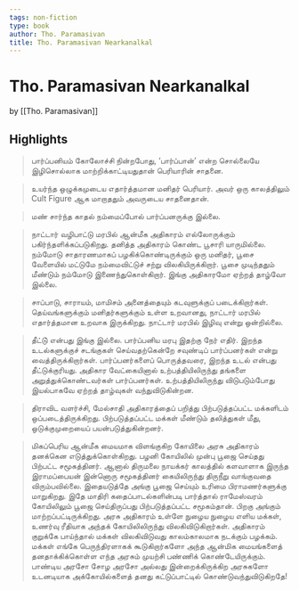```yaml
---
tags: non-fiction
type: book
author: Tho. Paramasivan
title: Tho. Paramasivan Nearkanalkal
---
```


# Tho. Paramasivan Nearkanalkal
by [[Tho. Paramasivan]]

## Highlights
> பார்ப்பனியம் கோலோச்சி நின்றபோது, ‘பார்ப்பான்’ என்ற சொல்லையே இழிசொல்லாக மாற்றிக்காட்டியதுதான் பெரியாரின் சாதனை.

> உயர்ந்த ஒழுக்கமுடைய எதார்த்தமான மனிதர் பெரியார். அவர் ஒரு காலத்திலும் Cult Figure ஆக மாறாததும் அவருடைய சாதனைதான்.

> மண் சார்ந்த காதல் நம்மைப்போல் பார்ப்பனருக்கு இல்லை.

> நாட்டார் வழிபாட்டு மரபில் ஆன்மீக அதிகாரம் எல்லோருக்கும் பகிர்ந்தளிக்கப்படுகிறது. தனித்த அதிகாரம் கொண்ட பூசாரி யாருமில்லை. நம்மோடு சாதாரணமாகப் பழகிக்கொண்டிருக்கும் ஒரு மனிதர், பூசை வேளையில் மட்டுமே நம்மைவிட்டுச் சற்று விலகியிருக்கிறார். பூசை முடிந்ததும் மீண்டும் நம்மோடு இணைந்துகொள்கிறார். இங்கு அதிகாரமோ ஏற்றத் தாழ்வோ இல்லை.

> சாப்பாடு, சாராயம், மாமிசம் அனைத்தையும் கடவுளுக்குப் படைக்கிறார்கள். தெய்வங்களுக்கும் மனிதர்களுக்கும் உள்ள உறவானது, நாட்டார் மரபில் எதார்த்தமான உறவாக இருக்கிறது. நாட்டார் மரபில் இழிவு என்று ஒன்றில்லை.

> தீட்டு் என்பது இங்கு இல்லை. பார்ப்பனிய மரபு இதற்கு நேர் எதிர். இறந்த உடல்களுக்குச் சடங்குகள் செய்வதற்கென்றே சவுண்டிப் பார்ப்பனர்கள் என்று வைத்திருக்கிறார்கள். பார்ப்பனர்களைப் பொருத்தவரை, இறந்த உடல் என்பது தீட்டுக்குரியது. அதிகார வேட்கையினால் உற்பத்தியிலிருந்து தங்களை அறுத்துக்கொண்டவர்கள் பார்ப்பனர்கள். உற்பத்தியிலிருந்து விடுபடும்போது இயல்பாகவே ஏற்றத் தாழ்வுகள் வந்துவிடுகின்றன.

> திராவிட வளர்ச்சி, மேல்சாதி அதிகாரத்தைப் பறித்து பிற்படுத்தப்பட்ட மக்களிடம் ஒப்படைத்திருக்கிறது. பிற்படுத்தப்பட்ட மக்கள் மீண்டும் தலித்துகள் மீது, ஒடுக்குமுறையைப் பயன்படுத்துகின்றனர்.

> மிகப்பெரிய ஆன்மீக மையமாக விளங்குகிற கோயிலை அரசு அதிகாரம் தனக்கென எடுத்துக்கொள்கிறது. பழனி கோயிலில் முன்பு பூஜை செய்தது பிற்பட்ட சமூகத்தினர். ஆனால் திருமலை நாயக்கர் காலத்தில் களவாளாக இருந்த இராமப்பையன் இன்னொரு சமூகத்தினர் கையிலிருந்து திருநீறு வாங்குவதை விரும்பவில்லை. இதையடுத்தே அங்கு பூஜை செய்யும் உரிமை பிராமணர்களுக்கு மாறுகிறது. இதே மாதிரி கதைப்பாடல்களின்படி பார்த்தால் ராமேஸ்வரம் கோயிலிலும் பூஜை செய்திருப்பது பிற்படுத்தப்பட்ட சமூகம்தான். பிறகு அங்கும் மாற்றப்பட்டிருக்கிறது. அரசு அதிகாரம் உள்ளே நுழைய நுழைய எளிய மக்கள், உணர்வு ரீதியாக அந்தக் கோயிலிலிருந்து விலகிவிடுகிறார்கள். அதிகாரம் குறுக்கே பாய்ந்தால் மக்கள் விலகிவிடுவது காலம்காலமாக நடக்கும் பழக்கம். மக்கள் எங்கே பெருந்திரளாகக் கூடுகிறார்களோ அந்த ஆன்மிக மையங்களைத் தனதாக்கிக்கொள்ள எந்த அரசும் முயற்சி பண்ணிக் கொண்டேயிருக்கும். பாண்டிய அரசோ சோழ அரசோ அல்லது இன்றைக்கிருக்கிற அரசுகளோ உடனடியாக அக்கோயில்களைத் தனது கட்டுப்பாட்டில் கொண்டுவந்துவிடுகிறதே!
